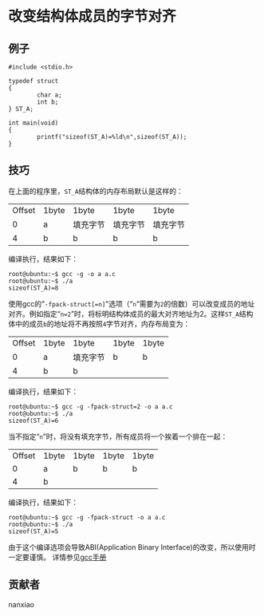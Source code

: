 # 改变结构体成员的字节对齐

## 例子  
	#include <stdio.h>

	typedef struct
	{
			char a;
			int b;
	} ST_A;

	int main(void)
	{
			printf("sizeof(ST_A)=%ld\n",sizeof(ST_A));
	}
## 技巧
在上面的程序里，`ST_A`结构体的内存布局默认是这样的：
<table>
   <tr>
      <td>Offset</td>
      <td>1byte</td>
      <td>1byte</td>
      <td>1byte</td>
      <td>1byte</td>
   </tr>
   <tr>
      <td>0</td>
      <td>a</td>
      <td>填充字节</td>
      <td>填充字节</td>
	  <td>填充字节</td>
   </tr>
   <tr>
      <td>4</td>
      <td>b</td>
      <td>b</td>
      <td>b</td>
	  <td>b</td>
   </tr>
</table>

编译执行，结果如下：	

    root@ubuntu:~$ gcc -g -o a a.c
	root@ubuntu:~$ ./a
	sizeof(ST_A)=8



使用gcc的"`-fpack-struct[=n]`"选项（“`n`”需要为`2`的倍数）可以改变成员的地址对齐。例如指定“`n=2`”时，将标明结构体成员的最大对齐地址为2。这样`ST_A`结构体中的成员`b`的地址将不再按照`4`字节对齐，内存布局变为：
<table>
   <tr>
      <td>Offset</td>
      <td>1byte</td>
      <td>1byte</td>
      <td>1byte</td>
      <td>1byte</td>
   </tr>
   <tr>
      <td>0</td>
      <td>a</td>
      <td>填充字节</td>
      <td>b</td>
	  <td>b</td>
   </tr>
   <tr>
      <td>4</td>
      <td>b</td>
      <td>b</td>
      <td></td>
	  <td></td>
   </tr>
</table>
编译执行，结果如下：	

    root@ubuntu:~$ gcc -g -fpack-struct=2 -o a a.c
	root@ubuntu:~$ ./a
	sizeof(ST_A)=6

当不指定“`n`”时，将没有填充字节，所有成员将一个挨着一个排在一起：
<table>
   <tr>
      <td>Offset</td>
      <td>1byte</td>
      <td>1byte</td>
      <td>1byte</td>
      <td>1byte</td>
   </tr>
   <tr>
      <td>0</td>
      <td>a</td>
      <td>b</td>
      <td>b</td>
	  <td>b</td>
   </tr>
   <tr>
      <td>4</td>
      <td>b</td>
      <td></td>
      <td></td>
	  <td></td>
   </tr>
</table>
编译执行，结果如下：	

    root@ubuntu:~$ gcc -g -fpack-struct -o a a.c
	root@ubuntu:~$ ./a
	sizeof(ST_A)=5
由于这个编译选项会导致ABI(Application Binary Interface)的改变，所以使用时一定要谨慎。
详情参见[gcc手册](https://gcc.gnu.org/onlinedocs/gcc/Code-Gen-Options.html)
## 贡献者
nanxiao